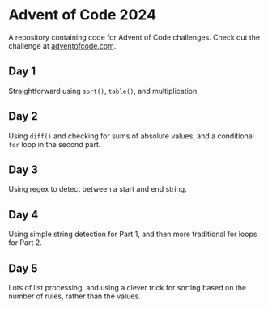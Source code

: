 # Advent of Code 2024

A repository containing code for Advent of Code challenges. Check out the challenge at [adventofcode.com](https://adventofcode.com/). 

## Day 1
Straightforward using `sort()`, `table()`, and multiplication.

## Day 2
Using `diff()` and checking for sums of absolute values, and a conditional `for` loop in the second part.

## Day 3
Using regex to detect between a start and end string.

## Day 4
Using simple string detection for Part 1, and then more traditional for loops for Part 2.

## Day 5
Lots of list processing, and using a clever trick for sorting based on the number of rules, rather than the values.